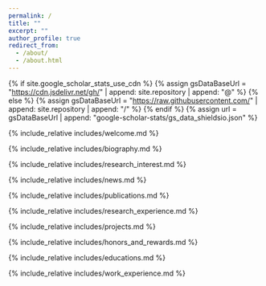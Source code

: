 ```yaml
---
permalink: /
title: ""
excerpt: ""
author_profile: true
redirect_from: 
  - /about/
  - /about.html
---
```


{% if site.google_scholar_stats_use_cdn %}
{% assign gsDataBaseUrl = "https://cdn.jsdelivr.net/gh/" | append: site.repository | append: "@" %}
{% else %}
{% assign gsDataBaseUrl = "https://raw.githubusercontent.com/" | append: site.repository | append: "/" %}
{% endif %}
{% assign url = gsDataBaseUrl | append: "google-scholar-stats/gs_data_shieldsio.json" %}

<span class='anchor' id='about-me'></span>

{% include_relative includes/welcome.md %}

{% include_relative includes/biography.md %}

{% include_relative includes/research_interest.md %}

{% include_relative includes/news.md %}

{% include_relative includes/publications.md %}

{% include_relative includes/research_experience.md %}

{% include_relative includes/projects.md %}

{% include_relative includes/honors_and_rewards.md %}

{% include_relative includes/educations.md %}

{% include_relative includes/work_experience.md %}